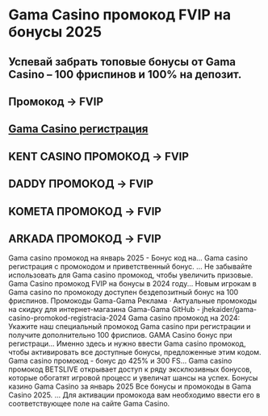 # Gama Casino промокод FVIP на бонусы 2025

## Успевай забрать топовые бонусы от Gama Casino – 100 фриспинов и 100% на депозит.
## Промокод → FVIP

## [Gama Casino регистрация](https://linksc.ru/gama_fvip)

## KENT CASINO ПРОМОКОД  → FVIP
## DADDY ПРОМОКОД  → FVIP
## KOMETA ПРОМОКОД  → FVIP
## ARKADA ПРОМОКОД  → FVIP



Gama casino промокод на январь 2025 - Бонус код на...
Gama casino регистрация с промокодом и приветственный бонус. ... Не забывайте использовать для Gama casino промокод, чтобы увеличить призовые.
Gama Casino промокод FVIP на бонусы в 2024 году...
Новым игрокам в Gama casino по промокоду доступен бездепозитный бонус на 100 фриспинов.
Промокоды Gama-Gama
Реклама · Актуальные промокоды на скидку для интернет-магазина Gama-Gama
GitHub - jhekaider/gama-casino-promokod-registracia-2024
Gama casino промокод на 2024: Укажите наш специальный промокод Gama casino при регистрации и получите дополнительно 100 фриспиов.
GAMA Casino бонус при регистраци...
Именно здесь и нужно ввести Gama casino промокод, чтобы активировать все доступные бонусы, предложенные этим кодом.
Gama casino промокод - бонус до 425% и 300 FS...
Gama casino промокод BETSLIVE открывает доступ к ряду эксклюзивных бонусов, которые обогатят игровой процесс и увеличат шансы на успех.
Бонусы казино Gama Casino за январь 2025
Все бонусы и промокоды в Gama Casino 2025. ... Для активации промокода вам необходимо ввести его в соответствующее поле на сайте Gama Casino.
